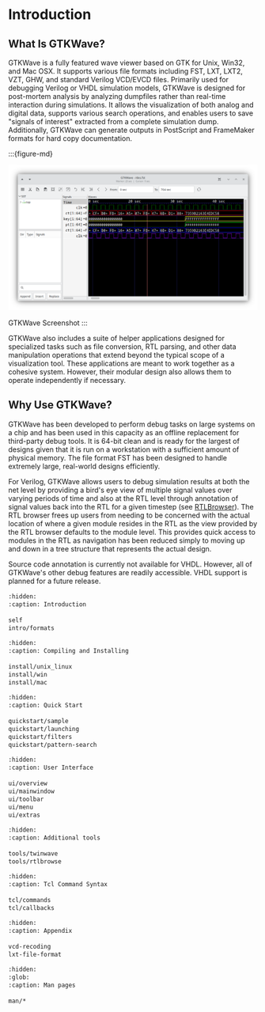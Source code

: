 # Introduction

## What Is GTKWave?

GTKWave is a fully featured wave viewer based on GTK for Unix, Win32,
and Mac OSX. It supports various file formats including FST, LXT, LXT2,
VZT, GHW, and standard Verilog VCD/EVCD files. Primarily used for
debugging Verilog or VHDL simulation models, GTKWave is designed
for post-mortem analysis by analyzing dumpfiles rather than real-time
interaction during simulations. It allows the visualization of both
analog and digital data, supports various search operations, and
enables users to save "signals of interest" extracted from a complete
simulation dump. Additionally, GTKWave can generate outputs in
PostScript and FrameMaker formats for hard copy documentation.

:::{figure-md}

![GTKWave Screenshot](_static/images/gtkwave.png)

GTKWave Screenshot
:::

GTKWave also includes a suite of helper applications designed for
specialized tasks such as file conversion, RTL parsing, and other
data manipulation operations that extend beyond the typical scope
of a visualization tool. These applications are meant to work
together as a cohesive system. However, their modular design also
allows them to operate independently if necessary.

## Why Use GTKWave?

GTKWave has been developed to perform debug tasks on large systems on a
chip and has been used in this capacity as an offline replacement for
third-party debug tools. It is 64-bit clean and is ready for the largest
of designs given that it is run on a workstation with a sufficient
amount of physical memory. The file format FST has been designed to
handle extremely large, real-world designs efficiently.

For Verilog, GTKWave allows users to debug simulation results at both
the net level by providing a bird\'s eye view of multiple signal values
over varying periods of time and also at the RTL level through
annotation of signal values back into the RTL for a given timestep
(see [RTLBrowser](tools/rtlbrowse.md#rtlbrowse)). The
RTL browser frees up users from needing to be concerned with the actual
location of where a given module resides in the RTL as the view provided
by the RTL browser defaults to the module level. This provides quick
access to modules in the RTL as navigation has been reduced simply to
moving up and down in a tree structure that represents the actual
design.

Source code annotation is currently not available for VHDL. However, all
of GTKWave\'s other debug features are readily accessible. VHDL support
is planned for a future release.


```{toctree}
:hidden:
:caption: Introduction

self
intro/formats
```

```{toctree}
:hidden:
:caption: Compiling and Installing

install/unix_linux
install/win
install/mac
```

```{toctree}
:hidden:
:caption: Quick Start

quickstart/sample
quickstart/launching
quickstart/filters
quickstart/pattern-search
```

```{toctree}
:hidden:
:caption: User Interface

ui/overview
ui/mainwindow
ui/toolbar
ui/menu
ui/extras
```

```{toctree}
:hidden:
:caption: Additional tools

tools/twinwave
tools/rtlbrowse
```


```{toctree}
:hidden:
:caption: Tcl Command Syntax

tcl/commands
tcl/callbacks
```

```{toctree}
:hidden:
:caption: Appendix

vcd-recoding
lxt-file-format
```

```{toctree}
:hidden:
:glob:
:caption: Man pages

man/*
```